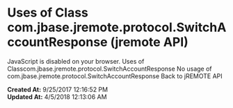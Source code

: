 # Uses of Class com.jbase.jremote.protocol.SwitchAccountResponse (jremote API)

JavaScript is disabled on your browser. Uses of Classcom.jbase.jremote.protocol.SwitchAccountResponse No usage of com.jbase.jremote.protocol.SwitchAccountResponse Back to jREMOTE API  

**Created At:** 9/25/2017 12:16:52 PM  
**Updated At:** 4/5/2018 12:13:06 AM  


